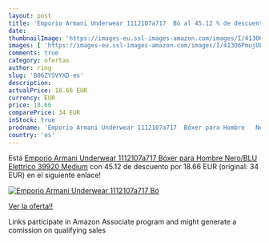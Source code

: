 ```yaml
---
layout: post
title: 'Emporio Armani Underwear 1112107a717  Bó al 45.12 % de descuento'
date: 
thumbnailImage: 'https://images-eu.ssl-images-amazon.com/images/I/413O6PmujUL._SL200_.jpg'
images: [ 'https://images-eu.ssl-images-amazon.com/images/I/413O6PmujUL._SL200_.jpg' ]
comments: true
category: ofertas
author: ring
slug: 'B06ZYSVYXD-es'
description:
actualPrice: 18.66 EUR
currency: EUR
price: 18.66
comparePrice: 34 EUR
inStock: true
prodname: 'Emporio Armani Underwear 1112107a717  Bóxer para Hombre   Nero/BLU Elettrico 39920  Medium'
country: 'es'
---
```


Está [Emporio Armani Underwear 1112107a717  Bóxer para Hombre   Nero/BLU Elettrico 39920  Medium](https://www.amazon.es/dp/B06ZYSVYXD/?tag=tolees-21) con 45.12 de descuento por 18.66 EUR (original: 34 EUR) en el siguiente enlace!

[![Emporio Armani Underwear 1112107a717  Bó](https://images-eu.ssl-images-amazon.com/images/I/413O6PmujUL._SL200_.jpg)](https://www.amazon.es/dp/B06ZYSVYXD/?tag=tolees-21)

[Ver la oferta!!](https://www.amazon.es/dp/B06ZYSVYXD/?tag=tolees-21)

Links participate in Amazon Associate program and might generate a comission on qualifying sales



